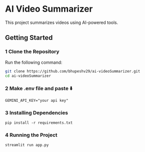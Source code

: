 # AI Video Summarizer  

This project summarizes videos using AI-powered tools.  

## Getting Started  

### 1 Clone the Repository  
Run the following command:  
```bash
git clone https://github.com/bhupeshv29/ai-videoSummarizer.git
cd ai-videoSummarizer

```

### 2  Make .env file and paste ⬇️
```GEMINI_API_KEY="your api key"```


### 3 Installing Dependencies
```pip install -r requirements.txt```




### 4 Running the Project
```streamlit run app.py```



